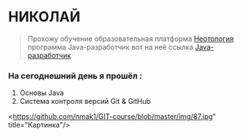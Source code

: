 # НИКОЛАЙ
>Прохожу обучение  образовательная платформа  [Неотология](https://netology.ru/)  
программа Java-разработчик вот на неё ссылка [Java-разработчик](https://netology.ru/programs/java-developer)   

### На сегоднешний день я прошёл :  
1. Основы Java
2. Система контроля версий Git & GitHub

 
<https://github.com/nmak1/GIT-course/blob/master/img/87.jpg" title="Картинка"/>
